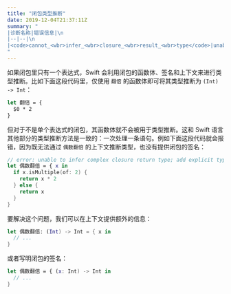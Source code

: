 ```yaml
---
title: "闭包类型推断"
date: 2019-12-04T21:37:11Z
summary: "
|诊断名称|错误信息|\n
|--|--|\n
|<code>cannot_<wbr>infer_<wbr>closure_<wbr>result_<wbr>type</code>|unable to infer [complex] closure return type; add explicit type to disambiguate|
"
---
```


如果闭包里只有一个表达式，Swift 会利用闭包的函数体、签名和上下文来进行类型推断。比如下面这段代码里，仅使用 `翻倍` 的函数体即可将其类型推断为 `(Int) -> Int`：

```swift
let 翻倍 = {
  $0 * 2
}
```

但对于不是单个表达式的闭包，其函数体就不会被用于类型推断。这和 Swift 语言其他部分的类型推断方法是一致的：一次处理一条语句。例如下面这段代码就会报错，因为既无法通过 `偶数翻倍` 的上下文推断类型，也没有提供闭包的签名：

```swift
// error: unable to infer complex closure return type; add explicit type to disambiguate
let 偶数翻倍 = { x in
  if x.isMultiple(of: 2) {
    return x * 2
  } else {
    return x
  }
}
```

要解决这个问题，我们可以在上下文提供额外的信息：

```swift
let 偶数翻倍: (Int) -> Int = { x in
  // ...
}
```

或者写明闭包的签名：

```swift
let 偶数翻倍 = { (x: Int) -> Int in
  // ...
}
```
